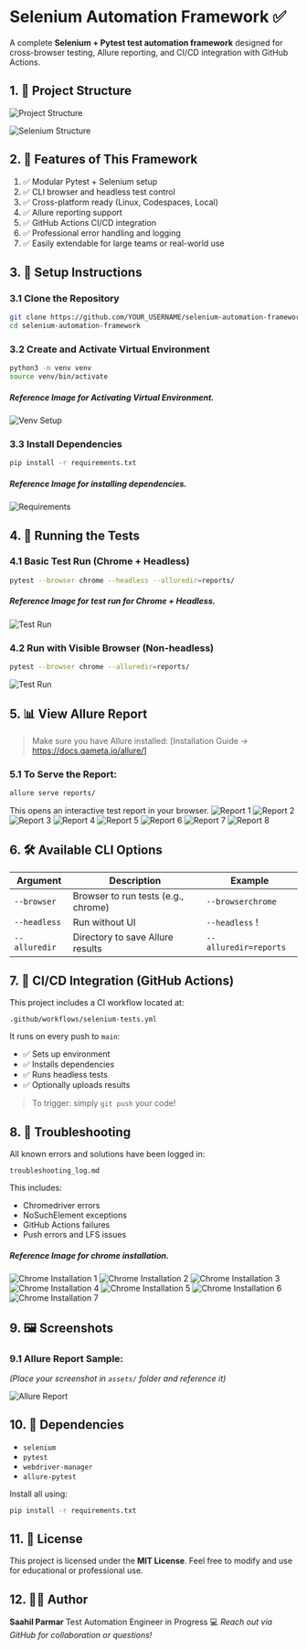 
# Selenium Automation Framework ✅

A complete **Selenium + Pytest test automation framework** designed for cross-browser testing, Allure reporting, and CI/CD integration with GitHub Actions.


## 1. 📁 Project Structure
![Project Structure](assets/1_project_structure.png)



![Selenium Structure](assets/selenium_structure.jpg)




## 2. 🧠 Features of This Framework

1. ✅ Modular Pytest + Selenium setup
2. ✅ CLI browser and headless test control
3. ✅ Cross-platform ready (Linux, Codespaces, Local)
4. ✅ Allure reporting support
5. ✅ GitHub Actions CI/CD integration
6. ✅ Professional error handling and logging
7. ✅ Easily extendable for large teams or real-world use


## 3. 🚀 Setup Instructions


### 3.1 Clone the Repository
```bash
git clone https://github.com/YOUR_USERNAME/selenium-automation-framework.git
cd selenium-automation-framework
```

### 3.2 Create and Activate Virtual Environment
```bash
python3 -m venv venv
source venv/bin/activate
```
##### Reference Image for Activating Virtual Environment.
![Venv Setup](assets/8_venv.jpg)

### 3.3 Install Dependencies
```bash
pip install -r requirements.txt
```
##### Reference Image for installing dependencies.
![Requirements](assets/9_requirements.jpg)




## 4. 🧪 Running the Tests

### 4.1 Basic Test Run (Chrome + Headless)
```bash
pytest --browser chrome --headless --alluredir=reports/
```
##### Reference Image for test run for Chrome + Headless.
![Test Run](assets/11_test_pass.jpg)



### 4.2 Run with Visible Browser (Non-headless)
```bash
pytest --browser chrome --alluredir=reports/
```
![Test Run](assets/non_head.jpg)



## 5. 📊 View Allure Report


> Make sure you have Allure installed:
> [Installation Guide → https://docs.qameta.io/allure/]


### 5.1 To Serve the Report:
```bash
allure serve reports/
```
This opens an interactive test report in your browser.
![Report 1](assets/report_1.jpg)
![Report 2](assets/report_2.jpg)
![Report 3](assets/report_3.jpg)
![Report 4](assets/report_4.jpg)
![Report 5](assets/report_5.jpg)
![Report 6](assets/report_6.jpg)
![Report 7](assets/report_7.jpg)
![Report 8](assets/report_8.jpg)






## 6. 🛠 Available CLI Options


| Argument        | Description                                | Example                       |
|-----------------|--------------------------------------------|-------------------------------|
| `--browser`      | Browser to run tests (e.g., chrome)        | `--browserchrome`            |
| `--headless`     | Run without UI                             | `--headless`                 !
| `--alluredir`    | Directory to save Allure results           | `--alluredir=reports`        |

## 7. 🔄 CI/CD Integration (GitHub Actions)

This project includes a CI workflow located at:

```
.github/workflows/selenium-tests.yml
```

It runs on every push to `main`:
- ✅ Sets up environment
- ✅ Installs dependencies
- ✅ Runs headless tests
- ✅ Optionally uploads results

> To trigger: simply `git push` your code!




## 8. 🐛 Troubleshooting

All known errors and solutions have been logged in:

```
troubleshooting_log.md
```


This includes:
- Chromedriver errors
- NoSuchElement exceptions
- GitHub Actions failures
- Push errors and LFS issues


##### Reference Image for chrome installation.
![Chrome Installation 1](assets/1_chrome_install.jpg)
![Chrome Installation 2](assets/2_chrome_install.jpg)
![Chrome Installation 3](assets/3_chrome_install.jpg)
![Chrome Installation 4](assets/4_chrome_install.jpg)
![Chrome Installation 5](assets/5_chrome_install.jpg)
![Chrome Installation 6](assets/6_chrome_install.jpg)
![Chrome Installation 7](assets/7_chrome_install.jpg)




## 9. 🖼️ Screenshots


### 9.1 Allure Report Sample:
*(Place your screenshot in `assets/` folder and reference it)*

![Allure Report](assets/allure_report_sample.png)




## 10. 📌 Dependencies

- `selenium`
- `pytest`
- `webdriver-manager`
- `allure-pytest`

Install all using:
```bash
pip install -r requirements.txt
```




## 11. 🔖 License

This project is licensed under the **MIT License**.
Feel free to modify and use for educational or professional use.
## 12. 👨‍💻 Author

**Saahil Parmar**
Test Automation Engineer in Progress 💻
_Reach out via GitHub for collaboration or questions!_
